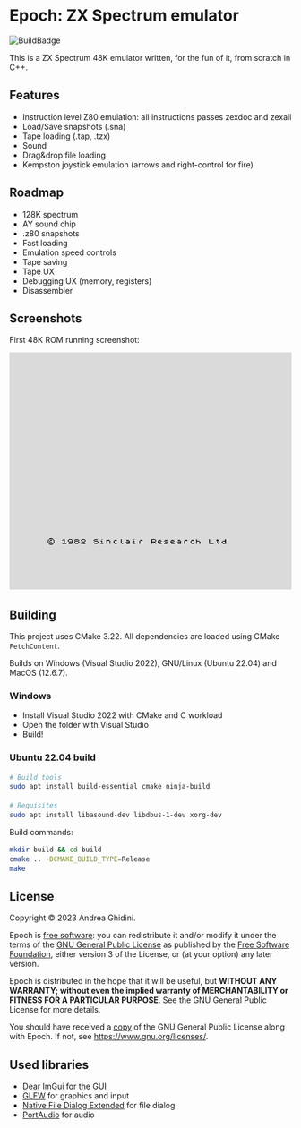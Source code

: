 # Epoch: ZX Spectrum emulator

![BuildBadge](https://github.com/ghidosoft/epoch/actions/workflows/build.yml/badge.svg)

This is a ZX Spectrum 48K emulator written, for the fun of it, from scratch in C++.

## Features
- Instruction level Z80 emulation: all instructions passes zexdoc and zexall
- Load/Save snapshots (.sna)
- Tape loading (.tap, .tzx)
- Sound
- Drag&drop file loading
- Kempston joystick emulation (arrows and right-control for fire)

## Roadmap
- 128K spectrum
- AY sound chip
- .z80 snapshots
- Fast loading
- Emulation speed controls
- Tape saving
- Tape UX
- Debugging UX (memory, registers)
- Disassembler

## Screenshots

First 48K ROM running screenshot:

![ZX Spectrum 48K](docs/images/zx48k_main.png)

## Building

This project uses CMake 3.22. All dependencies are loaded using CMake `FetchContent`.

Builds on Windows (Visual Studio 2022), GNU/Linux (Ubuntu 22.04) and MacOS (12.6.7).

### Windows

* Install Visual Studio 2022 with CMake and C workload
* Open the folder with Visual Studio
* Build!

### Ubuntu 22.04 build

```bash
# Build tools
sudo apt install build-essential cmake ninja-build

# Requisites
sudo apt install libasound-dev libdbus-1-dev xorg-dev
```

Build commands:

```bash
mkdir build && cd build
cmake .. -DCMAKE_BUILD_TYPE=Release
make
```

## License
Copyright &copy; 2023 Andrea Ghidini.

Epoch is [free software](https://www.gnu.org/philosophy/free-sw.html): you can redistribute it and/or modify
it under the terms of the [GNU General Public License](https://www.gnu.org/licenses/gpl-3.0.html) as published by
the [Free Software Foundation](https://www.fsf.org), either version 3 of the License, or
(at your option) any later version.

Epoch is distributed in the hope that it will be useful, but **WITHOUT ANY WARRANTY; without even the implied warranty of MERCHANTABILITY or FITNESS FOR A PARTICULAR PURPOSE**.
See the GNU General Public License for more details.

You should have received a [copy](LICENSE) of the GNU General Public License along with Epoch.
If not, see https://www.gnu.org/licenses/.

## Used libraries
* [Dear ImGui](https://github.com/ocornut/imgui) for the GUI
* [GLFW](https://www.glfw.org/) for graphics and input
* [Native File Dialog Extended](https://github.com/btzy/nativefiledialog-extended) for file dialog
* [PortAudio](http://www.portaudio.com/) for audio
